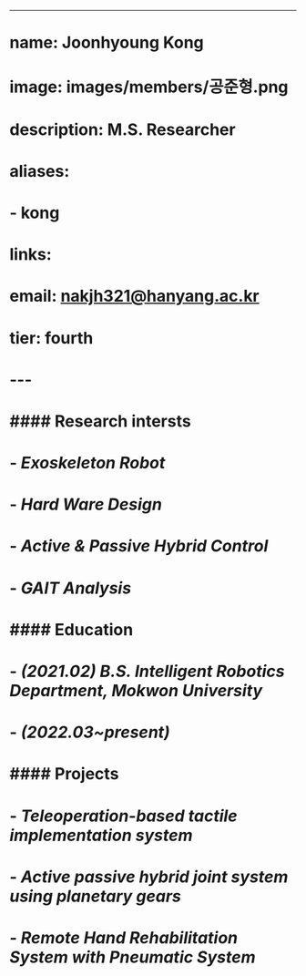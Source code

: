 ---
# name: Joonhyoung Kong
# image: images/members/공준형.png
# description: M.S. Researcher
# aliases:
#   - kong
# links:
#   email: nakjh321@hanyang.ac.kr
# tier: fourth
# ---
# #### **Research intersts**
# - *Exoskeleton Robot*
# - *Hard Ware Design*
# - *Active & Passive Hybrid Control*
# - *GAIT Analysis*

# #### **Education**
# - *(2021.02) B.S. Intelligent Robotics Department, Mokwon University*
# - *(2022.03~present)*

# #### **Projects**
# - *Teleoperation-based tactile implementation system*
# - *Active passive hybrid joint system using planetary gears*
# - *Remote Hand Rehabilitation System with Pneumatic System*